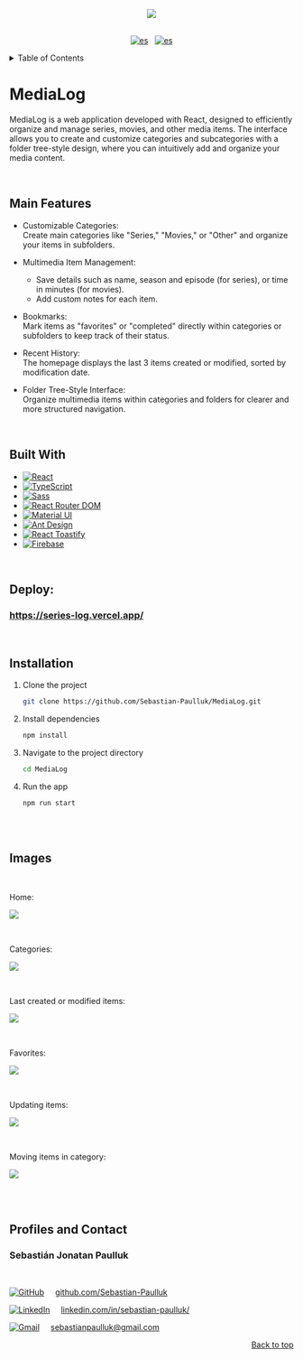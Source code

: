<a id="readme-top"></a>


<div align="center">
  <img  src="https://github.com/Sebastian-Paulluk/MediaLog/blob/main/public/images-github/logo.png">
</div>

<br>

<div align="center">

  <a href="https://github.com/Sebastian-Paulluk/MediaLog/blob/main/README.md"><img src="https://img.shields.io/badge/lang-english-blue.svg" alt="es"></a> &nbsp; <a href="https://github.com/Sebastian-Paulluk/MediaLog/blob/main/README.es.md"><img src="https://img.shields.io/badge/lang-español-red.svg" alt="es"></a>
</div>


<details>
  <summary>Table of Contents</summary>
  <ol>
    <li><a href="#caracteristicas">Main Features</a></li>
    <li><a href="#creado-con">Built With</a></li>
    <li><a href="#despliegue">Deployment</a></li>
    <li><a href="#instalacion">Installation</a></li>
    <li><a href="#imagenes">Images</a></li>
    <li><a href="#pefiles-y-contacto">Profiles and Contact</a></li>
  </ol>
</details>




# MediaLog

MediaLog is a web application developed with React, designed to efficiently organize and manage series, movies, and other media items. The interface allows you to create and customize categories and subcategories with a folder tree-style design, where you can intuitively add and organize your media content.


<br>

<a id="caracteristicas"></a>
## Main Features

- Customizable Categories:  
  Create main categories like "Series," "Movies," or "Other" and organize your items in subfolders.

- Multimedia Item Management:  
  - Save details such as name, season and episode (for series), or time in minutes (for movies).  
  - Add custom notes for each item.

- Bookmarks:  
  Mark items as "favorites" or "completed" directly within categories or subfolders to keep track of their status.

- Recent History:  
  The homepage displays the last 3 items created or modified, sorted by modification date.

- Folder Tree-Style Interface:  
  Organize multimedia items within categories and folders for clearer and more structured navigation.




<br>

<a id="creado-con"></a>

## Built With

* [![React][React.js]][React-url]
* [![TypeScript][TypeScript]][TypeScript-url]
* [![Sass][Sass]][Sass-url]
* [![React Router DOM][ReactRouterDOM]][ReactRouterDOM-url]
* [![Material UI][Material-UI]][Material-UI-url]
* [![Ant Design][AntDesign]][AntDesign-url]
* [![React Toastify][ReactToastify]][ReactToastify-url]
* [![Firebase][Firebase]][Firebase-url]



<br>


<a id="despliegue"></a>

## Deploy:
### <https://series-log.vercel.app/>

<br>

<a id="instalacion"></a>

## Installation

1. Clone the project
   ```sh
   git clone https://github.com/Sebastian-Paulluk/MediaLog.git
   ```
2. Install dependencies
   ```sh
   npm install
   ```
3. Navigate to the project directory
   ```sh
   cd MediaLog
   ```
4. Run the app
   ```sh
   npm run start
   ```

<br><br>

<a id="imagenes"></a>

## Images

<br>

Home:

![](https://github.com/Sebastian-Paulluk/MediaLog/blob/main/public/images-github/inicio.png)

<br>

Categories:

![](https://github.com/Sebastian-Paulluk/MediaLog/blob/main/public/images-github/items-en-carpeta.png)

<br>

Last created or modified items:

![](https://github.com/Sebastian-Paulluk/MediaLog/blob/main/public/images-github/ultimos-modificados.png)

<br>

Favorites:

![](https://github.com/Sebastian-Paulluk/MediaLog/blob/main/public/images-github/favoritos.png)

<br>


Updating items:

![](https://github.com/Sebastian-Paulluk/MediaLog/blob/main/public/images-github/modificando-item-juntos.png) 

<br>

Moving items in category:

![](https://github.com/Sebastian-Paulluk/MediaLog/blob/main/public/images-github/moviendo-item.png)


<br>
<br>

<a id="pefiles-y-contacto"></a>

## Profiles and Contact

### Sebastián Jonatan Paulluk
<br>

[![GitHub][GitHub-icon]][GitHub-url] &nbsp; &nbsp; [github.com/Sebastian-Paulluk](https://github.com/Sebastian-Paulluk)

[![LinkedIn][LinkedIn-icon]][LinkedIn-url] &nbsp; &nbsp; [linkedin.com/in/sebastian-paulluk/](https://www.linkedin.com/in/sebastian-paulluk/)

[![Gmail][Gmail-icon]][Gmail-url] &nbsp; &nbsp; sebastianpaulluk@gmail.com

<p align="right"><a href="#readme-top">Back to top</a></p>





 <!-- MARKDOWN LINKS & IMAGES -->
[React.js]: https://img.shields.io/badge/React-20232A?style=for-the-badge&logo=react&logoColor=61DAFB
[React-url]: https://reactjs.org/

[TypeScript]: https://img.shields.io/badge/TypeScript-3178C6?style=for-the-badge&logo=typescript&logoColor=white
[TypeScript-url]: https://www.typescriptlang.org/

[Sass]: https://img.shields.io/badge/Sass-CC6699?style=for-the-badge&logo=sass&logoColor=white
[Sass-url]: https://sass-lang.com/

[Material-UI]: https://img.shields.io/badge/Material--UI-007FFF?style=for-the-badge&logo=mui&logoColor=white
[Material-UI-url]: https://mui.com/

[ReactRouterDOM]: https://img.shields.io/badge/React%20Router%20DOM-CA4245?style=for-the-badge&logo=react-router&logoColor=white
[ReactRouterDOM-url]: https://reactrouter.com/

[AntDesign]: https://img.shields.io/badge/Ant%20Design-0170FE?style=for-the-badge&logo=ant-design&logoColor=white
[AntDesign-url]: https://ant.design/

[ReactToastify]: https://img.shields.io/badge/React%20Toastify-FF7C7C?style=for-the-badge&logo=react-toastify&logoColor=white
[ReactToastify-url]: https://fkhadra.github.io/react-toastify/

[Firebase]: https://img.shields.io/badge/Firebase-FFCB2F?style=for-the-badge&logo=firebase&logoColor=black
[Firebase-url]: https://firebase.google.com/

[LinkedIn-icon]: https://img.shields.io/badge/LinkedIn-0A66C2?style=for-the-badge&logo=linkedin&logoColor=white
[LinkedIn-url]: https://www.linkedin.com/in/sebastian-paulluk/

[Gmail-icon]: https://img.shields.io/badge/Gmail-D14836?style=for-the-badge&logo=gmail&logoColor=white
[Gmail-url]: mailto:sebastianpaulluk@gmail.com

[GitHub-icon]: https://img.shields.io/badge/GitHub-181717?style=for-the-badge&logo=github&logoColor=white
[GitHub-url]: https://github.com/Sebastian-Paulluk






